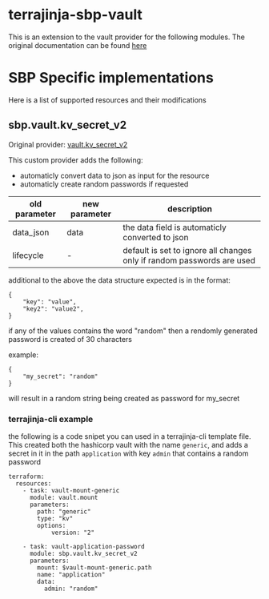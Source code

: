 # terrajinja-sbp-vault

This is an extension to the vault provider for the following modules.
The original documentation can be found [here](https://registry.terraform.io/providers/hashicorp/vault/latest/docs)

# SBP Specific implementations
Here is a list of supported resources and their modifications

## sbp.vault.kv_secret_v2
Original provider: [vault.kv_secret_v2](https://registry.terraform.io/providers/hashicorp/vault/latest/docs/resources/kv_secret_v2)

This custom provider adds the following:
- automaticly convert data to json as input for the resource
- automaticly create random passwords if requested

| old parameter | new parameter | description                                                           |
| ------ | ------ |-----------------------------------------------------------------------|
| data_json | data | the data field is automaticly converted to json                       |
| lifecycle | - | default is set to ignore all changes only if random passwords are used |

additional to the above the data structure expected is in the format:
```
{ 
    "key": "value",
    "key2": "value2",
}
```
if any of the values contains the word "random" then a rendomly generated password is created of 30 characters

example:
```
{
    "my_secret": "random"
}
```
will result in a random string being created as password for my_secret

### terrajinja-cli example
the following is a code snipet you can used in a terrajinja-cli template file.
This created both the hashicorp vault with the name `generic`, and adds a secret in it in the path `application` with key `admin` that contains a random password
```
terraform:
  resources:
    - task: vault-mount-generic
      module: vault.mount
      parameters:
        path: "generic"
        type: "kv"
        options:
            version: "2"

    - task: vault-application-password
      module: sbp.vault.kv_secret_v2
      parameters:
        mount: $vault-mount-generic.path
        name: "application"
        data:
          admin: "random"
```

